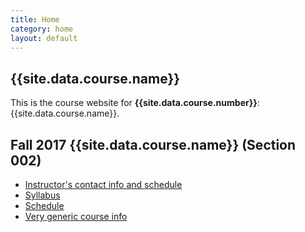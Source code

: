 ```yaml
---
title: Home
category: home
layout: default
---
```


## {{site.data.course.name}}

This is the course website for **{{site.data.course.number}}**:
{{site.data.course.name}}.

Fall 2017 {{site.data.course.name}} (Section 002)
-------

* [Instructor's contact info and schedule](https://egunawan.github.io/index.html)
* [Syllabus](syllabus)
* [Schedule](schedule)
* [Very generic course info](http://www.math.uconn.edu/courses/course-info/?Course=1152Q&Campus=STORR&Year=2017&Semester=Fall)

